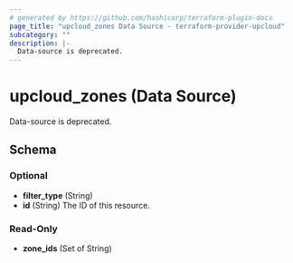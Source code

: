 ```yaml
---
# generated by https://github.com/hashicorp/terraform-plugin-docs
page_title: "upcloud_zones Data Source - terraform-provider-upcloud"
subcategory: ""
description: |-
  Data-source is deprecated.
---
```


# upcloud_zones (Data Source)

Data-source is deprecated.



<!-- schema generated by tfplugindocs -->
## Schema

### Optional

- **filter_type** (String)
- **id** (String) The ID of this resource.

### Read-Only

- **zone_ids** (Set of String)


